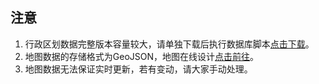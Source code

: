 ## 注意
1. 行政区划数据完整版本容量较大，请单独下载后执行数据库脚本[点击下载](https://blade-data.oss-cn-hangzhou.aliyuncs.com/sql/bladex_visual_map_mysql.sql)。
2. 地图数据的存储格式为GeoJSON，地图在线设计[点击前往](https://datav.aliyun.com/portal/school/atlas/area_selector)。
3. 地图数据无法保证实时更新，若有变动，请大家手动处理。
